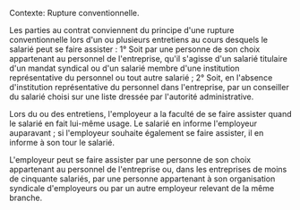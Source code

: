 Contexte: Rupture conventionnelle.

Les parties au contrat conviennent du principe d'une rupture conventionnelle lors d'un ou plusieurs entretiens au cours desquels le salarié peut se faire assister : 1° Soit par une personne de son choix appartenant au personnel de l'entreprise, qu'il s'agisse d'un salarié titulaire d'un mandat syndical ou d'un salarié membre d'une institution représentative du personnel ou tout autre salarié ; 2° Soit, en l'absence d'institution représentative du personnel dans l'entreprise, par un conseiller du salarié choisi sur une liste dressée par l'autorité administrative.

Lors du ou des entretiens, l'employeur a la faculté de se faire assister quand le salarié en fait lui-même usage. Le salarié en informe l'employeur auparavant ; si l'employeur souhaite également se faire assister, il en informe à son tour le salarié.

L'employeur peut se faire assister par une personne de son choix appartenant au personnel de l'entreprise ou, dans les entreprises de moins de cinquante salariés, par une personne appartenant à son organisation syndicale d'employeurs ou par un autre employeur relevant de la même branche.